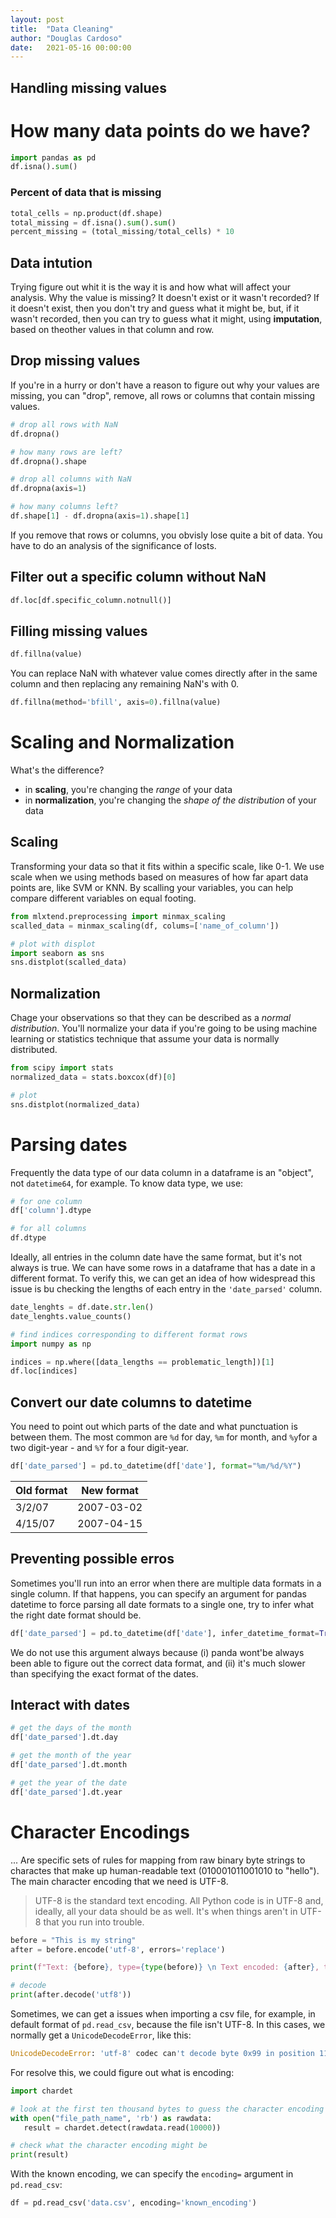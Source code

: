 ```yaml
---
layout: post
title:  "Data Cleaning"
author: "Douglas Cardoso"
date:   2021-05-16 00:00:00
---
```


## Handling missing values
# How many data points do we  have?

```python
import pandas as pd
df.isna().sum()
```

### Percent of data that is missing
```python 
total_cells = np.product(df.shape)
total_missing = df.isna().sum().sum()
percent_missing = (total_missing/total_cells) * 10
```

## Data intution
Trying figure out whit it is the way it is and how what will affect your analysis. Why the value is missing? It doesn't exist or it wasn't recorded? If it doesn't exist, then you don't try and guess what it might be, but, if it wasn't recorded, then you can try to guess what it might, using **imputation**, based on theother values in that column and row.  

## Drop missing values 
If you're in a hurry or don't have a reason to figure out why your values are missing, you can "drop", remove,  all rows or columns that contain missing values.

```python
# drop all rows with NaN
df.dropna()

# how many rows are left?
df.dropna().shape

# drop all columns with NaN
df.dropna(axis=1) 

# how many columns left?
df.shape[1] - df.dropna(axis=1).shape[1]
```

If you remove that rows or columns, you obvisly lose quite a bit of data. You have to do an analysis of the significance of losts.

## Filter out a specific column without NaN
```python
df.loc[df.specific_column.notnull()]
```
## Filling missing values

```python 
df.fillna(value)
```

You can replace NaN with whatever value comes directly after in the same column and then replacing any remaining NaN's with 0.

```python
df.fillna(method='bfill', axis=0).fillna(value)
```
 
# Scaling and Normalization
What's the difference? 
* in **scaling**, you're changing the *range* of your data
* in **normalization**, you're changing the *shape of the distribution* of your data

## Scaling
Transforming your data so that it fits within a specific scale, like 0-1. We use scale when we using methods based on measures of how far apart data points are, like SVM or KNN. By scalling your variables, you can help compare different variables on equal footing.

```python
from mlxtend.preprocessing import minmax_scaling
scalled_data = minmax_scaling(df, colums=['name_of_column'])

# plot with displot
import seaborn as sns
sns.distplot(scalled_data)
```
## Normalization
Chage your observations so that they can be described as a *normal distribution*. You'll normalize your data if you're going to be using machine learning or statistics technique that assume your data is normally distributed.

```python
from scipy import stats
normalized_data = stats.boxcox(df)[0]

# plot
sns.distplot(normalized_data)
``` 
# Parsing dates 
Frequently the data type of our data column in a dataframe is an "object", not `datetime64`, for example. To know data type, we use:

```python
# for one column
df['column'].dtype

# for all columns
df.dtype
```
Ideally, all entries in the column date have the same format, but it's not always is true. We can have some rows in a dataframe that has a date in a different format. To verify this, we can get an idea of how widespread this issue is bu checking the lengths of each entry in the `'date_parsed'` column.

```python
date_lenghts = df.date.str.len()
date_lenghts.value_counts()

# find indices corresponding to different format rows
import numpy as np

indices = np.where([data_lengths == problematic_length])[1]
df.loc[indices]
```
## Convert our date columns to datetime
You need to point out which parts of the date and what punctuation is between them. The most common are `%d` for day, `%m` for month, and `%y`for a two digit-year - and `%Y` for a four digit-year.

```python
df['date_parsed'] = pd.to_datetime(df['date'], format="%m/%d/%Y")
``` 

|Old format|New format|
|----------|----------|		
|3/2/07    |2007-03-02|
|4/15/07   |2007-04-15|

## Preventing possible erros
Sometimes you'll run into an error when there are multiple data formats in a single column. If that happens, you can specify an argument for pandas datetime to force parsing all date formats to a single one, try to infer what the right date format should be.

```python
df['date_parsed'] = pd.to_datetime(df['date'], infer_datetime_format=True)
``` 
We do not use this argument always because (i) panda wont'be always been able to figure out the correct data format, and (ii) it's much slower than specifying the exact format of the dates.

## Interact with dates

```python
# get the days of the month
df['date_parsed'].dt.day

# get the month of the year
df['date_parsed'].dt.month

# get the year of the date
df['date_parsed'].dt.year
```

# Character Encodings
... Are specific sets of rules for mapping from raw binary byte strings to charactes that make up human-readable text (010001011001010 to "hello"). The main character encoding that we need is UTF-8.
> UTF-8 is the standard text encoding. All Python code is in UTF-8 and, ideally, all your data should be as well. It's when things aren't in UTF-8 that you run into trouble.

```python
before = "This is my string"
after = before.encode('utf-8', errors='replace')

print(f"Text: {before}, type={type(before)} \n Text encoded: {after}, type={type(after)}")

# decode
print(after.decode('utf8'))
```
 Sometimes, we can get a issues when importing a csv file, for example, in default format of `pd.read_csv`, because the file isn't UTF-8. In this cases, we normally get a `UnicodeDecodeError`, like this:

 ```python
 UnicodeDecodeError: 'utf-8' codec can't decode byte 0x99 in position 11: invalid start byte
 ```
 For resolve this, we could figure out what is encoding:

 ```python
import chardet

# look at the first ten thousand bytes to guess the character encoding
with open("file_path_name", 'rb') as rawdata:
    result = chardet.detect(rawdata.read(10000))

# check what the character encoding might be
print(result)
 ``` 

With the known encoding, we can specify the `encoding=` argument in `pd.read_csv`:

```python
df = pd.read_csv('data.csv', encoding='known_encoding')
```
